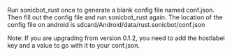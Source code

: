 Run sonicbot_rust once to generate a blank config file named conf.json.  Then fill out the config file and run sonicbot_rust again.  The location of the config file on android is sdcard/Android/data/rust.sonicbot/conf.json

Note: If you are upgrading from version 0.1.2, you need to add the hostlabel key and a value to go with it to your conf.json.
